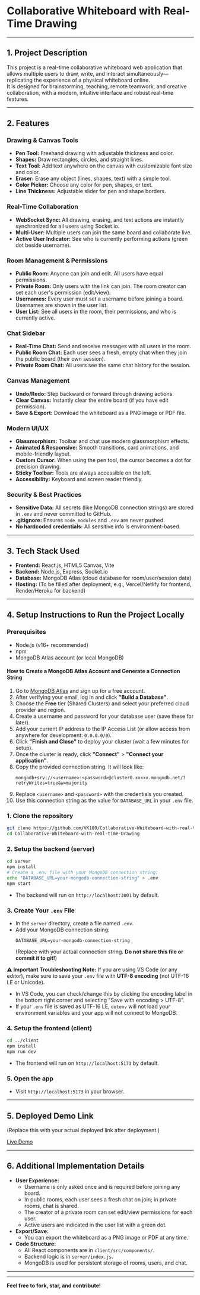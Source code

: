 # Collaborative Whiteboard with Real-Time Drawing

---

## 1. Project Description

This project is a real-time collaborative whiteboard web application that allows multiple users to draw, write, and interact simultaneously—replicating the experience of a physical whiteboard online.  
It is designed for brainstorming, teaching, remote teamwork, and creative collaboration, with a modern, intuitive interface and robust real-time features.

---

## 2. Features

### Drawing & Canvas Tools
- **Pen Tool:** Freehand drawing with adjustable thickness and color.
- **Shapes:** Draw rectangles, circles, and straight lines.
- **Text Tool:** Add text anywhere on the canvas with customizable font size and color.
- **Eraser:** Erase any object (lines, shapes, text) with a simple tool.
- **Color Picker:** Choose any color for pen, shapes, or text.
- **Line Thickness:** Adjustable slider for pen and shape borders.

### Real-Time Collaboration
- **WebSocket Sync:** All drawing, erasing, and text actions are instantly synchronized for all users using Socket.io.
- **Multi-User:** Multiple users can join the same board and collaborate live.
- **Active User Indicator:** See who is currently performing actions (green dot beside username).

### Room Management & Permissions
- **Public Room:** Anyone can join and edit. All users have equal permissions.
- **Private Room:** Only users with the link can join. The room creator can set each user's permission (edit/view).
- **Usernames:** Every user must set a username before joining a board. Usernames are shown in the user list.
- **User List:** See all users in the room, their permissions, and who is currently active.

### Chat Sidebar
- **Real-Time Chat:** Send and receive messages with all users in the room.
- **Public Room Chat:** Each user sees a fresh, empty chat when they join the public board (their own session).
- **Private Room Chat:** All users see the same chat history for the session.

### Canvas Management
- **Undo/Redo:** Step backward or forward through drawing actions.
- **Clear Canvas:** Instantly clear the entire board (if you have edit permission).
- **Save & Export:** Download the whiteboard as a PNG image or PDF file.

### Modern UI/UX
- **Glassmorphism:** Toolbar and chat use modern glassmorphism effects.
- **Animated & Responsive:** Smooth transitions, card animations, and mobile-friendly layout.
- **Custom Cursor:** When using the pen tool, the cursor becomes a dot for precision drawing.
- **Sticky Toolbar:** Tools are always accessible on the left.
- **Accessibility:** Keyboard and screen reader friendly.

### Security & Best Practices
- **Sensitive Data:** All secrets (like MongoDB connection strings) are stored in `.env` and never committed to GitHub.
- **.gitignore:** Ensures `node_modules` and `.env` are never pushed.
- **No hardcoded credentials:** All sensitive info is environment-based.

---

## 3. Tech Stack Used

- **Frontend:** React.js, HTML5 Canvas, Vite
- **Backend:** Node.js, Express, Socket.io
- **Database:** MongoDB Atlas (cloud database for room/user/session data)
- **Hosting:** (To be filled after deployment, e.g., Vercel/Netlify for frontend, Render/Heroku for backend)

---

## 4. Setup Instructions to Run the Project Locally

### Prerequisites
- Node.js (v16+ recommended)
- npm 
- MongoDB Atlas account (or local MongoDB)

#### How to Create a MongoDB Atlas Account and Generate a Connection String
1. Go to [MongoDB Atlas](https://www.mongodb.com/cloud/atlas/register) and sign up for a free account.
2. After verifying your email, log in and click **"Build a Database"**.
3. Choose the **Free** tier (Shared Clusters) and select your preferred cloud provider and region.
4. Create a username and password for your database user (save these for later).
5. Add your current IP address to the IP Access List (or allow access from anywhere for development: `0.0.0.0/0`).
6. Click **"Finish and Close"** to deploy your cluster (wait a few minutes for setup).
7. Once the cluster is ready, click **"Connect"** > **"Connect your application"**.
8. Copy the provided connection string. It will look like:
   ```
   mongodb+srv://<username>:<password>@cluster0.xxxxx.mongodb.net/?retryWrites=true&w=majority
   ```
9. Replace `<username>` and `<password>` with the credentials you created.
10. Use this connection string as the value for `DATABASE_URL` in your `.env` file.

### 1. Clone the repository
```sh
git clone https://github.com/VK180/Collaborative-Whiteboard-with-real-time-Drawing.git
cd Collaborative-Whiteboard-with-real-time-Drawing
```

### 2. Setup the backend (server)
```sh
cd server
npm install
# Create a .env file with your MongoDB connection string:
echo "DATABASE_URL=your-mongodb-connection-string" > .env
npm start
```
- The backend will run on `http://localhost:3001` by default.

### 3. Create Your `.env` File
- In the `server` directory, create a file named `.env`.
- Add your MongoDB connection string:
  ```
  DATABASE_URL=your-mongodb-connection-string
  ```
  (Replace with your actual connection string. **Do not share this file or commit it to git!**)

**⚠️ Important Troubleshooting Note:**
If you are using VS Code (or any editor), make sure to save your `.env` file with **UTF-8 encoding** (not UTF-16 LE or Unicode). 
- In VS Code, you can check/change this by clicking the encoding label in the bottom right corner and selecting "Save with encoding > UTF-8".
- If your `.env` file is saved as UTF-16 LE, `dotenv` will not load your environment variables and your app will not connect to MongoDB.

### 4. Setup the frontend (client)
```sh
cd ../client
npm install
npm run dev
```
- The frontend will run on `http://localhost:5173` by default.

### 5. Open the app
- Visit `http://localhost:5173` in your browser.

---

## 5. Deployed Demo Link

(Replace this with your actual deployed link after deployment.)

[Live Demo](#)

---

## 6. Additional Implementation Details

- **User Experience:**
  - Username is only asked once and is required before joining any board.
  - In public rooms, each user sees a fresh chat on join; in private rooms, chat is shared.
  - The creator of a private room can set edit/view permissions for each user.
  - Active users are indicated in the user list with a green dot.
- **Export/Save:**  
  - You can export the whiteboard as a PNG image or PDF at any time.
- **Code Structure:**  
  - All React components are in `client/src/components/`.
  - Backend logic is in `server/index.js`.
  - MongoDB is used for persistent storage of rooms, users, and chat.

---

---

**Feel free to fork, star, and contribute!** 